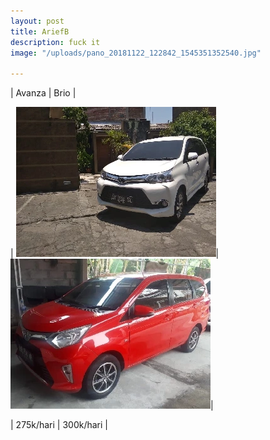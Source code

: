 ```yaml
---
layout: post
title: AriefB
description: fuck it
image: "/uploads/pano_20181122_122842_1545351352540.jpg"

---
```

| Avanza | Brio |

| ![vcv](/uploads/m6.webp "cvdcv")| ![](/uploads/m7.webp)|

| 275k/hari | 300k/hari |